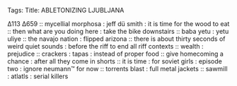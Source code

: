 Tags: 
Title: ABLETONIZING LJUBLJANA
  
∆113 ∆659 :: mycellial morphosa : jeff dü smith : it is time for the wood to eat :: then what are you doing here : take the bike downstairs :: baba yetu : yetu uliye :: the navajo nation : flipped arizona :: there is about thirty seconds of weird quiet sounds : before the riff to end all riff contexts :: wealth : prejudice :: crackers : tapas : instead of proper food :: give homecoming a chance : after all they come in shorts :: it is time : for soviet girls : episode two : ignore neumann™ for now :: torrents blast : full metal jackets :: sawmill : atlatls : serial killers